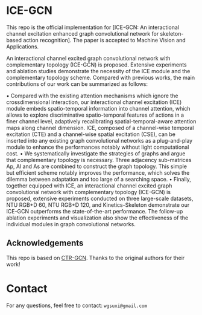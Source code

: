 # ICE-GCN
This repo is the official implementation for [ICE-GCN: An interactional channel excitation enhanced graph convolutional network
for skeleton-based action recognition]. The paper is accepted to Machine Vision and Applications.

An interactional channel excited graph convolutional network with complementary topology (ICE-GCN) is proposed. Extensive experiments and ablation studies demonstrate the necessity of the ICE module and the complementary topology scheme. Compared with previous works, the main contributions of our work can be summarized as follows:

• Compared with the existing attention mechanisms which ignore the crossdimensional interaction, our interactional channel excitation (ICE) module
embeds spatio-temporal information into channel attention, which allows to
explore discriminative spatio-temporal features of actions in a finer channel
level, adaptively recalibrating spatial-temporal-aware attention maps along
channel dimension. ICE, composed of a channel-wise temporal excitation
(CTE) and a channel-wise spatial excitation (CSE), can be inserted into any
existing graph convolutional networks as a plug-and-play module to enhance
the performances notably without light computational cost.
• We systematically investigate the strategies of graphs and argue that complementary topology is necessary. Three adjacency sub-matrices Ap, Al and
As are combined to construct the graph topology. This simple but efficient scheme notably improves the performance, which solves the dilemma
between adaptation and too large of a searching space.
• Finally, together equipped with ICE, an interactional channel excited
graph convolutional network with complementary topology (ICE-GCN) is
proposed, extensive experiments conducted on three large-scale datasets,
NTU RGB+D 60, NTU RGB+D 120, and Kinetics-Skeleton demonstrate
our ICE-GCN outperforms the state-of-the-art performance. The follow-up
ablation experiments and visualization also show the effectiveness of the
individual modules in graph convolutional networks.

## Acknowledgements

This repo is based on [CTR-GCN](https://github.com/Uason-Chen/CTR-GCN).
Thanks to the original authors for their work!

# Contact
For any questions, feel free to contact: `wgsuxi@gmail.com`
